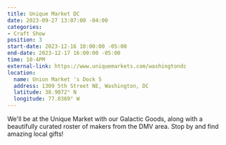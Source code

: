 ```yaml
---
title: Unique Market DC
date: 2023-09-27 13:07:00 -04:00
categories:
- Craft Show
position: 3
start-date: 2023-12-16 10:00:00 -05:00
end-date: 2023-12-17 16:00:00 -05:00
time: 10-4PM
external-link: https://www.uniquemarkets.com/washingtondc
location:
  name: Union Market 's Dock 5
  address: 1309 5th Street NE, Washington, DC
  latitude: 38.9072° N
  longitude: 77.0369° W
---
```


We'll be at the Unique Market with our Galactic Goods, along with a beautifully curated roster of makers from the DMV area. Stop by and find amazing local gifts!